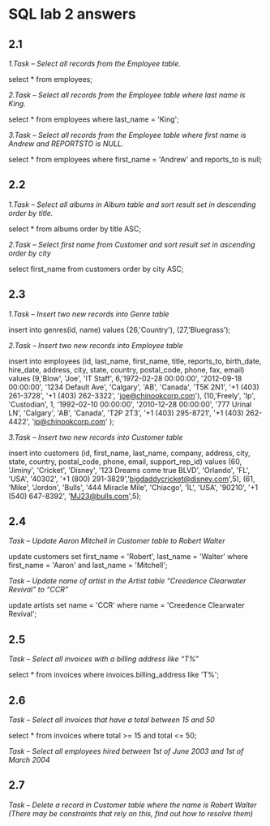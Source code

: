 # SQL lab 2 answers

## 2.1

_1.Task – Select all records from the Employee table._

select * from employees;

_2.Task – Select all records from the Employee table where last name is King._

select * from employees
where last_name = 'King';

_3.Task – Select all records from the Employee table where first name is Andrew and REPORTSTO is NULL._

select * from employees
where first_name = 'Andrew'
and reports_to is null;

## 2.2
_1.Task – Select all albums in Album table and sort result set in descending order by title._

select * from albums
order by title ASC;

_2.Task – Select first name from Customer and sort result set in ascending order by city_

select first_name from customers
order by city ASC;

## 2.3
_1.Task – Insert two new records into Genre table_

insert into genres(id, name) values (26,'Country'), (27,'Bluegrass');	

_2.Task – Insert two new records into Employee table_

insert into employees (id, last_name, first_name, title, reports_to, birth_date, hire_date, address, city, state, country, postal_code, phone, fax, email) 
values (9,'Blow', 'Joe', 'IT Staff', 6,'1972-02-28 00:00:00', '2012-09-18 00:00:00', '1234 Default Ave', 'Calgary', 'AB', 'Canada', 'T5K 2N1', '+1 (403) 261-3728', '+1 (403) 262-3322', 'joe@chinookcorp.com'),
(10,'Freely', 'Ip', 'Custodian', 1, '1992-02-10 00:00:00', '2010-12-28 00:00:00', '777 Urinal LN', 'Calgary', 'AB', 'Canada', 'T2P 2T3', '+1 (403) 295-8721', '+1 (403) 262-4422', 'ip@chinookcorp.com' );

_3.Task – Insert two new records into Customer table_

insert into customers (id, first_name, last_name, company, address, city, state, country, postal_code, phone, email, support_rep_id)
values (60, 'Jiminy', 'Cricket', 'Disney', '123 Dreams come true BLVD', 'Orlando', 'FL', 'USA', '40302', '+1 (800) 291-3829','bigdaddycricket@disney.com',5), 
(61, 'Mike', 'Jordon', 'Bulls', '444 Miracle Mile', 'Chiacgo', 'IL', 'USA', '90210', '+1 (540) 647-8392', 'MJ23@bulls.com',5);

## 2.4
_Task – Update Aaron Mitchell in Customer table to Robert Walter_

update customers set first_name = 'Robert', last_name = 'Walter'
where first_name = 'Aaron' and last_name = 'Mitchell';

_Task – Update name of artist in the Artist table “Creedence Clearwater Revival” to “CCR”_

update artists set name = 'CCR'
where name = 'Creedence Clearwater Revival';

## 2.5
_Task – Select all invoices with a billing address like “T%”_

select * from invoices
where invoices.billing_address like 'T%';

## 2.6
_Task – Select all invoices that have a total between 15 and 50_

select * from invoices
where total >= 15 and total <= 50;

_Task – Select all employees hired between 1st of June 2003 and 1st of March 2004_

## 2.7
_Task – Delete a record in Customer table where the name is Robert Walter 
(There may be constraints that rely on this, find out how to resolve them)_



